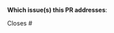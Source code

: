 <!--  Thanks for sending a pull request!  Here are some tips for you:
If this is your first contribution, read our Contributing guide https://github.com/redhat-et/microshift/CONTRIBUTING.md
If the PR is not yet ready for review, prefix [WIP] in the title.  Once prepared, remote the prefix.
-->
**Which issue(s) this PR addresses**:
<!--
*Automatically closes linked issue when PR is merged.
Usage: `Closes #<issue number>`, or `Closes (paste link of issue)`.
-->
Closes #<Issue Number>
